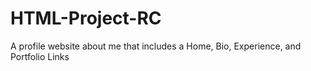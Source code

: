 # HTML-Project-RC
A profile website about me that includes a Home, Bio, Experience, and Portfolio Links
